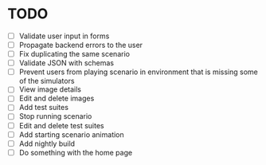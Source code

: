 # TODO

- [ ] Validate user input in forms
- [ ] Propagate backend errors to the user
- [ ] Fix duplicating the same scenario
- [ ] Validate JSON with schemas
- [ ] Prevent users from playing scenario in environment that is missing some of the simulators
- [ ] View image details
- [ ] Edit and delete images
- [ ] Add test suites
- [ ] Stop running scenario
- [ ] Edit and delete test suites
- [ ] Add starting scenario animation
- [ ] Add nightly build
- [ ] Do something with the home page